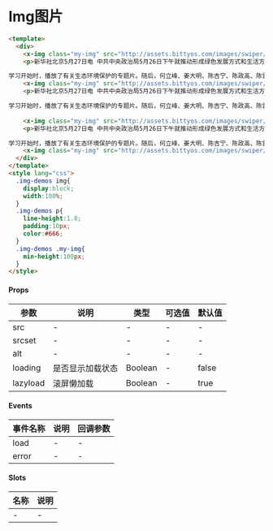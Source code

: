 # Img图片

```html
<template>
  <div>
    <x-img class="my-img" src="http://assets.bittyos.com/images/swiper/01.jpg" />
    <p>新华社北京5月27日电 中共中央政治局5月26日下午就推动形成绿色发展方式和生活方式进行第四十一次集体学习。中共中央总书记习近平在主持学习时强调，推动形成绿色发展方式和生活方式是贯彻新发展理念的必然要求，必须把生态文明建设摆在全局工作的突出地位，坚持节约资源和保护环境的基本国策，坚持节约优先、保护优先、自然恢复为主的方针，形成节约资源和保护环境的空间格局、产业结构、生产方式、生活方式，努力实现经济社会发展和生态环境保护协同共进，为人民群众创造良好生产生活环境。

学习开始时，播放了有关生态环境保护的专题片。随后，何立峰、姜大明、陈吉宁、陈政高、陈雷同志先后发言，他们结合本部门工作实际谈了对推进生态文明建设、推动绿色发展、加强环境保护等方面的体会和意见。</p>
    <x-img class="my-img" src="http://assets.bittyos.com/images/swiper/02.jpg" :loading="true"/>
    <p>新华社北京5月27日电 中共中央政治局5月26日下午就推动形成绿色发展方式和生活方式进行第四十一次集体学习。中共中央总书记习近平在主持学习时强调，推动形成绿色发展方式和生活方式是贯彻新发展理念的必然要求，必须把生态文明建设摆在全局工作的突出地位，坚持节约资源和保护环境的基本国策，坚持节约优先、保护优先、自然恢复为主的方针，形成节约资源和保护环境的空间格局、产业结构、生产方式、生活方式，努力实现经济社会发展和生态环境保护协同共进，为人民群众创造良好生产生活环境。

学习开始时，播放了有关生态环境保护的专题片。随后，何立峰、姜大明、陈吉宁、陈政高、陈雷同志先后发言，他们结合本部门工作实际谈了对推进生态文明建设、推动绿色发展、加强环境保护等方面的体会和意见。</p>
    
    <x-img class="my-img" src="http://assets.bittyos.com/images/swiper/03.jpg" :loading="true"/>
    <p>新华社北京5月27日电 中共中央政治局5月26日下午就推动形成绿色发展方式和生活方式进行第四十一次集体学习。中共中央总书记习近平在主持学习时强调，推动形成绿色发展方式和生活方式是贯彻新发展理念的必然要求，必须把生态文明建设摆在全局工作的突出地位，坚持节约资源和保护环境的基本国策，坚持节约优先、保护优先、自然恢复为主的方针，形成节约资源和保护环境的空间格局、产业结构、生产方式、生活方式，努力实现经济社会发展和生态环境保护协同共进，为人民群众创造良好生产生活环境。

学习开始时，播放了有关生态环境保护的专题片。随后，何立峰、姜大明、陈吉宁、陈政高、陈雷同志先后发言，他们结合本部门工作实际谈了对推进生态文明建设、推动绿色发展、加强环境保护等方面的体会和意见。</p>
    <x-img class="my-img" src="http://assets.bittyos.com/images/swiper/03.jpg" :loading="true"/>
  </div>
</template>
<style lang="css">
  .img-demos img{
    display:block;
    width:100%;
  }
  .img-demos p{
    line-height:1.8;
    padding:10px;
    color:#666;
  }
  .img-demos .my-img{
    min-height:100px;
  }
</style>
```

#### Props
| 参数      | 说明    | 类型      | 可选值       | 默认值   |
|---------- |-------- |---------- |------------- |--------- |
| src     | -   | -  |   -       |    -    |
| srcset     | -   | -  |   -       |    -    |
| alt     | -   | -  |   -       |    -    |
| loading     | 是否显示加载状态   | Boolean  |   -       |    false    |
| lazyload     | 滚屏懒加载   | Boolean  |   -       |    true    |


#### Events
| 事件名称 | 说明 | 回调参数 |
|---------|--------|---------|
| load | - | - |
| error | - | - |

#### Slots
| 名称 | 说明 | 
|---------|--------|
| - | - |